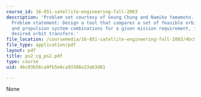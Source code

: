 ```yaml
---
course_id: 16-851-satellite-engineering-fall-2003
description: 'Problem set courtesy of Seung Chung and Namiko Yamamoto. Used with permission.
  Problem statement: Design a tool that compares a set of feasible orbit transfer
  and propulsion system combinations for a given mission requirement, in terms of
  desired orbit transfers.'
file_location: /coursemedia/16-851-satellite-engineering-fall-2003/4bc93b56ca9fb5e6ca93386e23ab3d81_ps2_cg_ps2.pdf
file_type: application/pdf
layout: pdf
title: ps2_cg_ps2.pdf
type: course
uid: 4bc93b56ca9fb5e6ca93386e23ab3d81

---
```

None